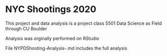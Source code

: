 # NYC Shootings 2020

This project and data analysis is a project class 5501 Data Science as Field through CU Boulder

Analysis was orginally performed on RStudio

File NYPDShooting-Analysis-.md includes the full analysis
